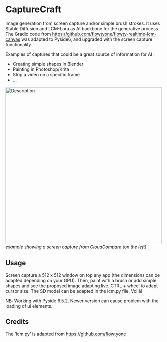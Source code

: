 # CaptureCraft
Image generation from screen capture and/or simple brush strokes. It uses Stable Diffusion and LCM-Lora as AI backbone for the generative process.
The Gradio code from <a>https://github.com/flowtyone/flowty-realtime-lcm-canvas</a> was adapted to Pyside6, and upgraded with the screen capture functionality.

Examples of captures that could be a great source of information for AI :
- Creating simple shapes in Blender
- Painting in Photoshop/Krita
- Stop a video on a specific frame
- ...

<img src="paintlcm_lr3.gif" width="500" alt="Description">
<i>example showing a screen capture from CloudCompare (on the left)</i>

## Usage
Screen capture a 512 x 512 window on top any app (the dimensions can be adapted depending on your GPU). Then, paint with a brush or add simple shapes and see the proposed image adapting live.
CTRL + wheel to adapt cursor size. The SD model can be adapted in the lcm.py file.
Voilà!

NB: Working with Pyside 6.5.2. Newer version can cause problem with the loading of ui elements.

## Credits
The 'lcm.py' is adapted from https://github.com/flowtyone


